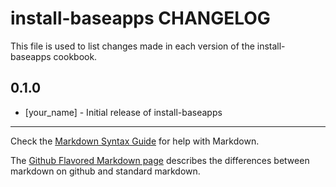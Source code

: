install-baseapps CHANGELOG
==========================

This file is used to list changes made in each version of the install-baseapps cookbook.

0.1.0
-----
- [your_name] - Initial release of install-baseapps

- - -
Check the [Markdown Syntax Guide](http://daringfireball.net/projects/markdown/syntax) for help with Markdown.

The [Github Flavored Markdown page](http://github.github.com/github-flavored-markdown/) describes the differences between markdown on github and standard markdown.
